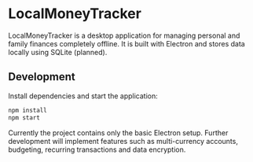 # LocalMoneyTracker

LocalMoneyTracker is a desktop application for managing personal and family finances completely offline. It is built with Electron and stores data locally using SQLite (planned).

## Development

Install dependencies and start the application:

```bash
npm install
npm start
```

Currently the project contains only the basic Electron setup. Further development will implement features such as multi-currency accounts, budgeting, recurring transactions and data encryption.
